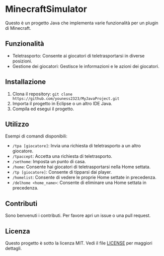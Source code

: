 # MinecraftSimulator

Questo è un progetto Java che implementa varie funzionalità per un plugin di Minecraft.

## Funzionalità

- Teletrasporto: Consente ai giocatori di teletrasportarsi in diverse posizioni.
- Gestione dei giocatori: Gestisce le informazioni e le azioni dei giocatori.

## Installazione

1. Clona il repository: `git clone https://github.com/youness2323/MyJavaProject.git`
2. Importa il progetto in Eclipse o un altro IDE Java.
3. Compila ed esegui il progetto.

## Utilizzo

Esempi di comandi disponibili:
- `/tpa [giocatore]`: Invia una richiesta di teletrasporto a un altro giocatore.
- `/tpaccept`: Accetta una richiesta di teletrasporto.
- `/sethome`: Imposta un punto di casa.
- `/home`: Consente hai giocatori di teletrasportarsi nella Home settata.
- `/tp [giocatore]`: Consente di tipparsi dai player.
- `/homelist`: Consente di vedere le proprie Home settate in precedenza.
- `/delhome <home_name>`: Consente di eliminare una Home settata in precedenza.
## Contributi

Sono benvenuti i contributi. Per favore apri un issue o una pull request.

## Licenza

Questo progetto è sotto la licenza MIT. Vedi il file [LICENSE](LICENSE) per maggiori dettagli.
